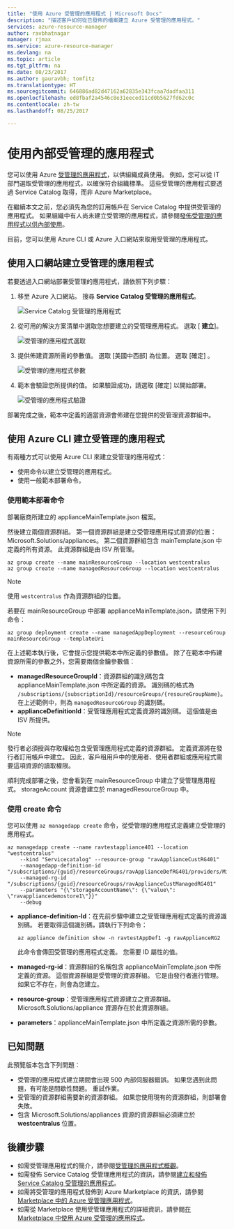 ```yaml
---
title: "使用 Azure 受管理的應用程式 | Microsoft Docs"
description: "描述客戶如何從已發佈的檔案建立 Azure 受管理的應用程式。"
services: azure-resource-manager
author: ravbhatnagar
manager: rjmax
ms.service: azure-resource-manager
ms.devlang: na
ms.topic: article
ms.tgt_pltfrm: na
ms.date: 08/23/2017
ms.author: gauravbh; tomfitz
ms.translationtype: HT
ms.sourcegitcommit: 646886ad82d47162a62835e343fcaa7dadfaa311
ms.openlocfilehash: ed8fbaf2a4546c8e31eeced11cd0b5627fd62c0c
ms.contentlocale: zh-tw
ms.lasthandoff: 08/25/2017

---
```

# <a name="consume-an-internal-managed-application"></a>使用內部受管理的應用程式

您可以使用 Azure [受管理的應用程式](managed-application-overview.md)，以供組織成員使用。 例如，您可以從 IT 部門選取受管理的應用程式，以確保符合組織標準。 這些受管理的應用程式要透過 Service Catalog 取得，而非 Azure Marketplace。

在繼續本文之前，您必須先為您的訂用帳戶在 Service Catalog 中提供受管理的應用程式。 如果組織中有人尚未建立受管理的應用程式，請參閱[發佈受管理的應用程式以供內部使用](managed-application-publishing.md)。

目前，您可以使用 Azure CLI 或 Azure 入口網站來取用受管理的應用程式。

## <a name="create-the-managed-application-by-using-the-portal"></a>使用入口網站建立受管理的應用程式

若要透過入口網站部署受管理的應用程式，請依照下列步驟：

1. 移至 Azure 入口網站。 搜尋 **Service Catalog 受管理的應用程式**。

   ![Service Catalog 受管理的應用程式](./media/managed-application-consumption/create-service-catalog-managed-application.png)

1. 從可用的解決方案清單中選取您想要建立的受管理應用程式。 選取 [ **建立**]。

   ![受管理的應用程式選取](./media/managed-application-consumption/select-offer.png)

1. 提供佈建資源所需的參數值。 選取 [美國中西部] 為位置。 選取 [確定] 。

   ![受管理的應用程式參數](./media/managed-application-consumption/input-parameters.png)

1. 範本會驗證您所提供的值。 如果驗證成功，請選取 [確定] 以開始部署。

   ![受管理的應用程式驗證](./media/managed-application-consumption/validation.png)

部署完成之後，範本中定義的適當資源會佈建在您提供的受管理資源群組中。

## <a name="create-the-managed-application-by-using-azure-cli"></a>使用 Azure CLI 建立受管理的應用程式

有兩種方式可以使用 Azure CLI 來建立受管理的應用程式：

* 使用命令以建立受管理的應用程式。
* 使用一般範本部署命令。

### <a name="use-the-template-deployment-command"></a>使用範本部署命令

部署廠商所建立的 applianceMainTemplate.json 檔案。

然後建立兩個資源群組。 第一個資源群組是建立受管理應用程式資源的位置：Microsoft.Solutions/appliances。 第二個資源群組包含 mainTemplate.json 中定義的所有資源。 此資源群組是由 ISV 所管理。

```azurecli
az group create --name mainResourceGroup --location westcentralus
az group create --name managedResourceGroup --location westcentralus
```

> [!NOTE]
> 使用 `westcentralus` 作為資源群組的位置。
>

若要在 mainResourceGroup 中部署 applianceMainTemplate.json，請使用下列命令︰

```azurecli
az group deployment create --name managedAppDeployment --resourceGroup mainResourceGroup --templateUri
```

在上述範本執行後，它會提示您提供範本中所定義的參數值。 除了在範本中佈建資源所需的參數之外，您需要兩個金鑰參數值︰

- **managedResourceGroupId**：資源群組的識別碼包含 applianceMainTemplate.json 中所定義的資源。 識別碼的格式為 `/subscriptions/{subscriptionId}/resourceGroups/{resoureGroupName}`。 在上述範例中，則為 `managedResourceGroup` 的識別碼。
- **applianceDefinitionId**：受管理應用程式定義資源的識別碼。 這個值是由 ISV 所提供。

> [!NOTE]
> 發行者必須授與存取權給包含受管理應用程式定義的資源群組。 定義資源將在發行者訂用帳戶中建立。 因此，客戶租用戶中的使用者、使用者群組或應用程式需要這項資源的讀取權限。

順利完成部署之後，您會看到在 mainResourceGroup 中建立了受管理應用程式。 storageAccount 資源會建立於 managedResourceGroup 中。

### <a name="use-the-create-command"></a>使用 create 命令

您可以使用 `az managedapp create` 命令，從受管理的應用程式定義建立受管理的應用程式。

```azurecli
az managedapp create --name ravtestappliance401 --location "westcentralus"
    --kind "Servicecatalog" --resource-group "ravApplianceCustRG401"
    --managedapp-definition-id "/subscriptions/{guid}/resourceGroups/ravApplianceDefRG401/providers/Microsoft.Solutions/applianceDefinitions/ravtestAppDef401"
    --managed-rg-id "/subscriptions/{guid}/resourceGroups/ravApplianceCustManagedRG401"
    --parameters "{\"storageAccountName\": {\"value\": \"ravappliancedemostore1\"}}"
    --debug
```

* **appliance-definition-Id**：在先前步驟中建立之受管理應用程式定義的資源識別碼。 若要取得這個識別碼，請執行下列命令：

  ```azurecli
  az appliance definition show -n ravtestAppDef1 -g ravApplianceRG2
  ```

  此命令會傳回受管理的應用程式定義。 您需要 ID 屬性的值。

* **managed-rg-id**：資源群組的名稱包含 applianceMainTemplate.json 中所定義的資源。 這個資源群組是受管理的資源群組。 它是由發行者進行管理。 如果它不存在，則會為您建立。
* **resource-group**：受管理應用程式資源建立之資源群組。 Microsoft.Solutions/appliance 資源存在於此資源群組。
* **parameters**：applianceMainTemplate.json 中所定義之資源所需的參數。

## <a name="known-issues"></a>已知問題

此預覽版本包含下列問題︰

* 受管理的應用程式建立期間會出現 500 內部伺服器錯誤。 如果您遇到此問題，有可能是間歇性問題。 重試作業。
* 受管理的資源群組需要新的資源群組。 如果您使用現有的資源群組，則部署會失敗。
* 包含 Microsoft.Solutions/appliances 資源的資源群組必須建立於 **westcentralus** 位置。

## <a name="next-steps"></a>後續步驟

* 如需受管理應用程式的簡介，請參閱[受管理的應用程式概觀](managed-application-overview.md)。
* 如需發佈 Service Catalog 受管理應用程式的資訊，請參閱[建立和發佈 Service Catalog 受管理的應用程式](managed-application-publishing.md)。
* 如需將受管理的應用程式發佈到 Azure Marketplace 的資訊，請參閱 [Marketplace 中的 Azure 受管理應用程式](managed-application-author-marketplace.md)。
* 如需從 Marketplace 使用受管理應用程式的詳細資訊，請參閱[在 Marketplace 中使用 Azure 受管理的應用程式](managed-application-consume-marketplace.md)。

